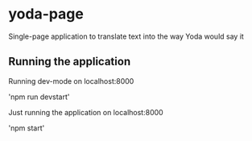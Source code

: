 # yoda-page
Single-page application to translate text into the way Yoda would say it

## Running the application
Running dev-mode on localhost:8000

'npm run devstart'

Just running the application on localhost:8000

'npm start'